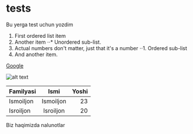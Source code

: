 # tests
Bu yerga test uchun yozdim

1. First ordered list item
2. Another item
⋅⋅* Unordered sub-list. 
1. Actual numbers don't matter, just that it's a number
⋅⋅1. Ordered sub-list
4. And another item.

[Google](https://www.google.com)

![alt text](https://lh3.googleusercontent.com/proxy/T7TEk-H-t5OMaQ4BytOYghL1O7XScAlEvelRQS7m0neTLGafZykVOnLSAwmcuoqiZlsXhIoTN4w0UhEhWSbA_vMNmn1BZgplZpKA5T0hObJ9dYnUNJqzLX6l3pmSPg "Logo Title Text 1")

|   Familyasi   |  Ismi       | Yoshi |
| ------------- |:-----------:| -----:|
|   Ismoiljon   | Ismoiljon   |   23  |
|   Isroiljon   |  Isroiljon  |   20  |

<p>Biz haqimizda nalunotlar</p>

